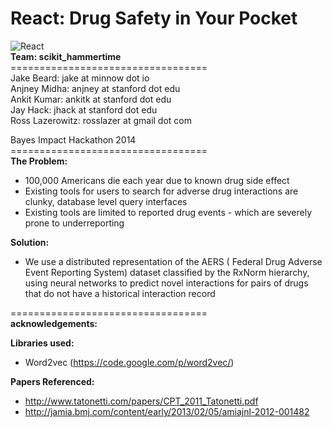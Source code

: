 ## <h1>React: Drug Safety in Your Pocket</h1>

![React](http://i.imgur.com/LVCxUoM.png)<br>
**Team: scikit_hammertime**<br>
==================================<br>
Jake Beard: jake at minnow dot io <br>
Anjney Midha: anjney at stanford dot edu<br>
Ankit Kumar: ankitk at stanford dot edu<br>
Jay Hack: jhack at stanford dot edu<br>
Ross Lazerowitz: rosslazer at gmail dot com<br>

Bayes Impact Hackathon 2014<br>
==================================<br>
**The Problem:**<br>
- 100,000 Americans die each year due to known drug side effect
- Existing tools for users to search for adverse drug interactions are clunky, database level query interfaces
- Existing tools are limited to reported drug events - which are severely prone to underreporting

**Solution:**<br>
- We use a distributed representation of the AERS ( Federal Drug Adverse Event Reporting System) dataset classified by the RxNorm hierarchy, using neural networks to predict novel interactions for pairs of drugs that do not have a historical interaction record

==================================<br>
**acknowledgements:**<br>

**Libraries used:**<br>
- Word2vec (https://code.google.com/p/word2vec/)

**Papers Referenced:**<br>
- http://www.tatonetti.com/papers/CPT_2011_Tatonetti.pdf
- http://jamia.bmj.com/content/early/2013/02/05/amiajnl-2012-001482
